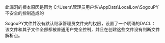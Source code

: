 此漏洞的根本原因是因为 C:\Users\管理员用户名\AppData\LocalLow\SogouPY不安全的控制造成的   

SogouPY文件并没有默认继承管理员文件夹的权限，设置了一个明确的DACL：该文件和其子文件全部都被普通用户完全控制，并且在创建这些文件没有判断文件解析点。

